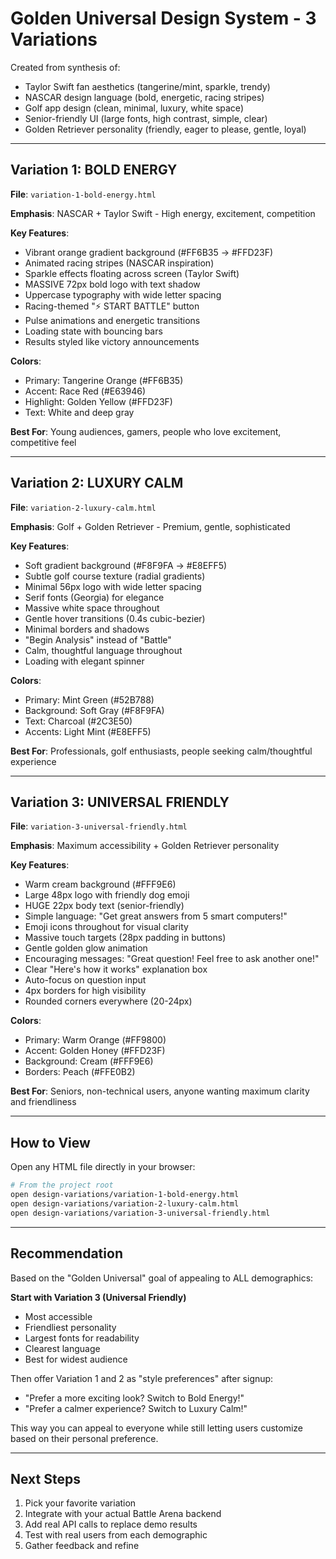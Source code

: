# Golden Universal Design System - 3 Variations

Created from synthesis of:
- Taylor Swift fan aesthetics (tangerine/mint, sparkle, trendy)
- NASCAR design language (bold, energetic, racing stripes)
- Golf app design (clean, minimal, luxury, white space)
- Senior-friendly UI (large fonts, high contrast, simple, clear)
- Golden Retriever personality (friendly, eager to please, gentle, loyal)

---

## Variation 1: BOLD ENERGY

**File**: `variation-1-bold-energy.html`

**Emphasis**: NASCAR + Taylor Swift - High energy, excitement, competition

**Key Features**:
- Vibrant orange gradient background (#FF6B35 → #FFD23F)
- Animated racing stripes (NASCAR inspiration)
- Sparkle effects floating across screen (Taylor Swift)
- MASSIVE 72px bold logo with text shadow
- Uppercase typography with wide letter spacing
- Racing-themed "⚡ START BATTLE" button
- Pulse animations and energetic transitions
- Loading state with bouncing bars
- Results styled like victory announcements

**Colors**:
- Primary: Tangerine Orange (#FF6B35)
- Accent: Race Red (#E63946)
- Highlight: Golden Yellow (#FFD23F)
- Text: White and deep gray

**Best For**: Young audiences, gamers, people who love excitement, competitive feel

---

## Variation 2: LUXURY CALM

**File**: `variation-2-luxury-calm.html`

**Emphasis**: Golf + Golden Retriever - Premium, gentle, sophisticated

**Key Features**:
- Soft gradient background (#F8F9FA → #E8EFF5)
- Subtle golf course texture (radial gradients)
- Minimal 56px logo with wide letter spacing
- Serif fonts (Georgia) for elegance
- Massive white space throughout
- Gentle hover transitions (0.4s cubic-bezier)
- Minimal borders and shadows
- "Begin Analysis" instead of "Battle"
- Calm, thoughtful language throughout
- Loading with elegant spinner

**Colors**:
- Primary: Mint Green (#52B788)
- Background: Soft Gray (#F8F9FA)
- Text: Charcoal (#2C3E50)
- Accents: Light Mint (#E8EFF5)

**Best For**: Professionals, golf enthusiasts, people seeking calm/thoughtful experience

---

## Variation 3: UNIVERSAL FRIENDLY

**File**: `variation-3-universal-friendly.html`

**Emphasis**: Maximum accessibility + Golden Retriever personality

**Key Features**:
- Warm cream background (#FFF9E6)
- Large 48px logo with friendly dog emoji
- HUGE 22px body text (senior-friendly)
- Simple language: "Get great answers from 5 smart computers!"
- Emoji icons throughout for visual clarity
- Massive touch targets (28px padding in buttons)
- Gentle golden glow animation
- Encouraging messages: "Great question! Feel free to ask another one!"
- Clear "Here's how it works" explanation box
- Auto-focus on question input
- 4px borders for high visibility
- Rounded corners everywhere (20-24px)

**Colors**:
- Primary: Warm Orange (#FF9800)
- Accent: Golden Honey (#FFD23F)
- Background: Cream (#FFF9E6)
- Borders: Peach (#FFE0B2)

**Best For**: Seniors, non-technical users, anyone wanting maximum clarity and friendliness

---

## How to View

Open any HTML file directly in your browser:

```bash
# From the project root
open design-variations/variation-1-bold-energy.html
open design-variations/variation-2-luxury-calm.html
open design-variations/variation-3-universal-friendly.html
```

---

## Recommendation

Based on the "Golden Universal" goal of appealing to ALL demographics:

**Start with Variation 3 (Universal Friendly)**
- Most accessible
- Friendliest personality
- Largest fonts for readability
- Clearest language
- Best for widest audience

Then offer Variation 1 and 2 as "style preferences" after signup:
- "Prefer a more exciting look? Switch to Bold Energy!"
- "Prefer a calmer experience? Switch to Luxury Calm!"

This way you can appeal to everyone while still letting users customize based on their personal preference.

---

## Next Steps

1. Pick your favorite variation
2. Integrate with your actual Battle Arena backend
3. Add real API calls to replace demo results
4. Test with real users from each demographic
5. Gather feedback and refine

